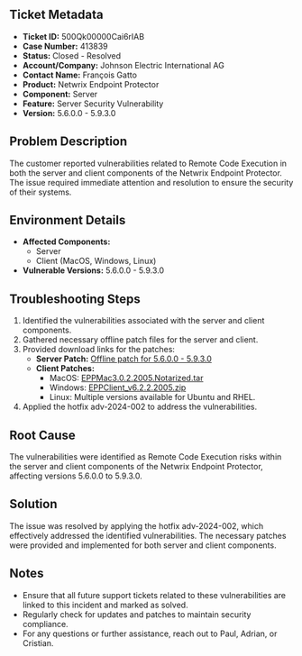 ## Ticket Metadata
- **Ticket ID:** 500Qk00000Cai6rIAB
- **Case Number:** 413839
- **Status:** Closed - Resolved
- **Account/Company:** Johnson Electric International AG
- **Contact Name:** François Gatto
- **Product:** Netwrix Endpoint Protector
- **Component:** Server
- **Feature:** Server Security Vulnerability
- **Version:** 5.6.0.0 - 5.9.3.0

## Problem Description
The customer reported vulnerabilities related to Remote Code Execution in both the server and client components of the Netwrix Endpoint Protector. The issue required immediate attention and resolution to ensure the security of their systems.

## Environment Details
- **Affected Components:** 
  - Server
  - Client (MacOS, Windows, Linux)
- **Vulnerable Versions:** 5.6.0.0 - 5.9.3.0

## Troubleshooting Steps
1. Identified the vulnerabilities associated with the server and client components.
2. Gathered necessary offline patch files for the server and client.
3. Provided download links for the patches:
   - **Server Patch:** [Offline patch for 5.6.0.0 - 5.9.3.0](https://download.endpointprotector.com/offline_patches/MP-HWA-EPP4-U8800.tar.gz)
   - **Client Patches:**
     - MacOS: [EPPMac3.0.2.2005.Notarized.tar](https://download.endpointprotector.com/custom_agent/EppClientVulnerability/EPPMac3.0.2.2005.Notarized.tar)
     - Windows: [EPPClient_v6.2.2.2005.zip](https://download.endpointprotector.com/custom_agent/EppClientVulnerability/EPPClient_v6.2.2.2005.zip)
     - Linux: Multiple versions available for Ubuntu and RHEL.
4. Applied the hotfix adv-2024-002 to address the vulnerabilities.

## Root Cause
The vulnerabilities were identified as Remote Code Execution risks within the server and client components of the Netwrix Endpoint Protector, affecting versions 5.6.0.0 to 5.9.3.0.

## Solution
The issue was resolved by applying the hotfix adv-2024-002, which effectively addressed the identified vulnerabilities. The necessary patches were provided and implemented for both server and client components.

## Notes
- Ensure that all future support tickets related to these vulnerabilities are linked to this incident and marked as solved.
- Regularly check for updates and patches to maintain security compliance.
- For any questions or further assistance, reach out to Paul, Adrian, or Cristian.